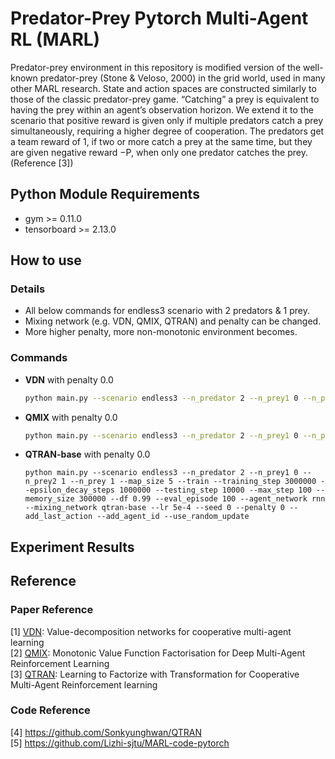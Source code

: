 Predator-Prey Pytorch Multi-Agent RL (MARL)
==============

Predator-prey environment in this repository is modified version of the well-known predator-prey (Stone & Veloso, 2000) in the grid world, used in many other MARL research. State and action spaces are constructed similarly to those of the classic predator-prey game. “Catching” a prey is equivalent to having the prey within an agent’s observation horizon. We extend it to the scenario that positive reward is given only if multiple predators catch a prey simultaneously, requiring a higher degree of cooperation. The predators get a team reward of 1, if two or more catch a prey at the same time, but they are given negative reward −P, when only one predator catches the prey. (Reference [3])


Python Module Requirements
-----

* gym >= 0.11.0
* tensorboard >= 2.13.0


How to use
-----

### Details

- All below commands for endless3 scenario with 2 predators & 1 prey.
- Mixing network (e.g. VDN, QMIX, QTRAN) and penalty can be changed.
- More higher penalty, more non-monotonic environment becomes.   

### Commands

* **VDN** with penalty 0.0
    ```bash
    python main.py --scenario endless3 --n_predator 2 --n_prey1 0 --n_prey2 1 --n_prey 1 --map_size 5 --train --training_step 3000000 --epsilon_decay_steps 1000000 --testing_step 10000 --max_step 100 --memory_size 300000 --df 0.99 --eval_episode 100 --agent_network rnn --mixing_network vdn --lr 5e-4 --seed 0 --penalty 0 --add_last_action --add_agent_id --use_random_update
    ```

* **QMIX** with penalty 0.0
    ```bash
    python main.py --scenario endless3 --n_predator 2 --n_prey1 0 --n_prey2 1 --n_prey 1 --map_size 5 --train --training_step 3000000 --epsilon_decay_steps 1000000 --testing_step 10000 --max_step 100 --memory_size 300000 --df 0.99 --eval_episode 100 --agent_network rnn --mixing_network qmix --lr 5e-4 --seed 0 --penalty 0 --add_last_action --add_agent_id --use_random_update
    ```

* **QTRAN-base** with penalty 0.0
    ```base
    python main.py --scenario endless3 --n_predator 2 --n_prey1 0 --n_prey2 1 --n_prey 1 --map_size 5 --train --training_step 3000000 --epsilon_decay_steps 1000000 --testing_step 10000 --max_step 100 --memory_size 300000 --df 0.99 --eval_episode 100 --agent_network rnn --mixing_network qtran-base --lr 5e-4 --seed 0 --penalty 0 --add_last_action --add_agent_id --use_random_update
    ```


Experiment Results
-----


Reference
-----

### Paper Reference

[1] [VDN](https://arxiv.org/pdf/1706.05296.pdf): Value-decomposition networks for cooperative multi-agent learning   
[2] [QMIX](https://www.jmlr.org/papers/volume21/20-081/20-081.pdf): Monotonic Value Function Factorisation for Deep
Multi-Agent Reinforcement Learning   
[3] [QTRAN](http://proceedings.mlr.press/v97/son19a/son19a.pdf): Learning to Factorize with Transformation for
Cooperative Multi-Agent Reinforcement learning   

### Code Reference

[4] https://github.com/Sonkyunghwan/QTRAN   
[5] https://github.com/Lizhi-sjtu/MARL-code-pytorch   